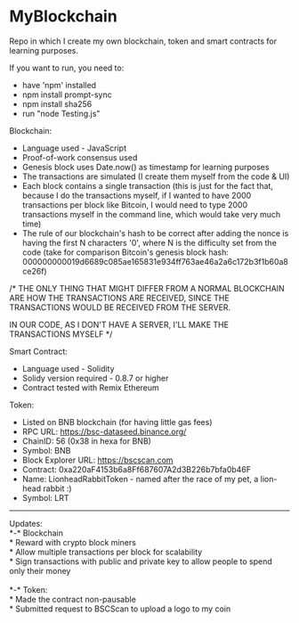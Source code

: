 # MyBlockchain

Repo in which I create my own blockchain, token and smart contracts for learning purposes.

If you want to run, you need to:
* have 'npm' installed 
* npm install prompt-sync
* npm install sha256
* run "node Testing.js"

Blockchain:
* Language used - JavaScript
* Proof-of-work consensus used
* Genesis block uses Date.now() as timestamp for learning purposes
* The transactions are simulated (I create them myself from the code & UI)
* Each block contains a single transaction (this is just for the fact that, because I do the transactions myself,
if I wanted to have 2000 transactions per block like Bitcoin, I would need to type 2000 transactions myself in the command line,
which would take very much time)
* The rule of our blockchain's hash to be correct after adding the nonce is having the first N characters '0', where N is the difficulty set from the code (take for comparison Bitcoin's genesis block hash:
000000000019d6689c085ae165831e934ff763ae46a2a6c172b3f1b60a8ce26f)

/* THE ONLY THING THAT MIGHT DIFFER
FROM A NORMAL BLOCKCHAIN ARE HOW THE TRANSACTIONS ARE RECEIVED,
SINCE THE TRANSACTIONS WOULD BE RECEIVED FROM THE SERVER.

IN OUR CODE, AS I DON'T HAVE A SERVER, I'LL MAKE
THE TRANSACTIONS MYSELF */

Smart Contract:
* Language used - Solidity
* Solidy version required - 0.8.7 or higher
* Contract tested with Remix Ethereum

Token:
* Listed on BNB blockchain (for having little gas fees)<br>
* RPC URL: https://bsc-dataseed.binance.org/<br>
* ChainID: 56 (0x38 in hexa for BNB)<br>
* Symbol: BNB<br>
* Block Explorer URL: https://bscscan.com<br>
* Contract: 0xa220aF4153b6a8Ff687607A2d3B226b7bfa0b46F<br>
* Name: LionheadRabbitToken - named after the race of my pet, a lion-head rabbit :)<br>
* Symbol: LRT<br>

<hr>
Updates:
<br>
*-* Blockchain<br>
* Reward with crypto block miners<br>
* Allow multiple transactions per block for scalability<br>
* Sign transactions with public and private key to allow people to spend only their money<br>
<br>
*-* Token:<br>
* Made the contract non-pausable<br>
* Submitted request to BSCScan to upload a logo to my coin<br>

